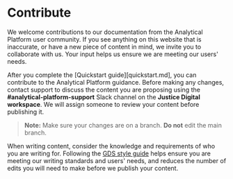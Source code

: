 # Contribute

We welcome contributions to our documentation from the Analytical Platform user community. If you see anything on this website that is inaccurate, or have a new piece of content in mind, we invite you to collaborate with us. Your input helps us ensure we are meeting our users' needs.

After you complete the [Quickstart guide][quickstart.md], you can contribute to the Analytical Platform guidance. Before making any changes, contact support to discuss the content you are proposing using the **#analytical-platform-support** Slack channel on the **Justice Digital workspace**. We will assign someone to review your content before publishing it.

>**Note:** Make sure your changes are on a branch. **Do not** edit the main branch. 

When writing content, consider the knowledge and requirements of who you are writing for. Following the [GDS style guide](https://www.gov.uk/guidance/style-guide/a-to-z-of-gov-uk-style) helps ensure you are meeting our writing standards and users' needs, and reduces the number of edits you will need to make before we publish your content.